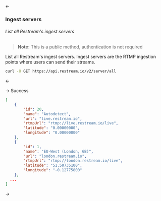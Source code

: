 <-
### <a name="servers"></a>Ingest servers
###### List all Restream's ingest servers

> <span class="success" /> **Note:** This is a public method, authentication is not required

List all Restream's ingest servers. Ingest servers are the RTMP ingestion points where users can send their 
streams.

~~~ bash
curl -X GET https://api.restream.io/v2/server/all
~~~
<-

->
Success
  ~~~ json
  [
      {
          "id": 20,
          "name": "Autodetect",
          "url": "live.restream.io",
          "rtmpUrl": "rtmp://live.restream.io/live",
          "latitude": "0.00000000",
          "longitude": "0.00000000"
      },
      {
          "id": 1,
          "name": "EU-West (London, GB)",
          "url": "london.restream.io",
          "rtmpUrl": "rtmp://london.restream.io/live",
          "latitude": "51.50735100",
          "longitude": "-0.12775800"
      },
    ...
  ]
  ~~~
->
